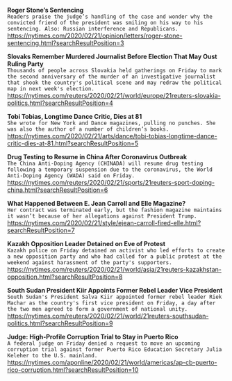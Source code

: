 **Roger Stone’s Sentencing**\
`Readers praise the judge’s handling of the case and wonder why the convicted friend of the president was smiling on his way to his sentencing. Also: Russian interference and Republicans.`\
https://nytimes.com/2020/02/21/opinion/letters/roger-stone-sentencing.html?searchResultPosition=3

**Slovaks Remember Murdered Journalist Before Election That May Oust Ruling Party**\
`Thousands of people across Slovakia held gatherings on Friday to mark the second anniversary of the murder of an investigative journalist that shook the country's political scene and may redraw the political map in next week's election.    `\
https://nytimes.com/reuters/2020/02/21/world/europe/21reuters-slovakia-politics.html?searchResultPosition=4

**Tobi Tobias, Longtime Dance Critic, Dies at 81**\
`She wrote for New York and Dance magazines, pulling no punches. She was also the author of a number of children’s books.`\
https://nytimes.com/2020/02/21/arts/dance/tobi-tobias-longtime-dance-critic-dies-at-81.html?searchResultPosition=5

**Drug Testing to Resume in China After Coronavirus Outbreak**\
`The China Anti-Doping Agency (CHINADA) will resume drug testing following a temporary suspension due to the coronavirus, the World Anti-Doping Agency (WADA) said on Friday.`\
https://nytimes.com/reuters/2020/02/21/sports/21reuters-sport-doping-china.html?searchResultPosition=6

**What Happened Between E. Jean Carroll and Elle Magazine?**\
`Her contract was terminated early, but the fashion magazine maintains it wasn’t because of her allegations against President Trump.`\
https://nytimes.com/2020/02/21/style/ejean-carroll-fired-elle.html?searchResultPosition=7

**Kazakh Opposition Leader Detained on Eve of Protest**\
`Kazakh police on Friday detained an activist who led efforts to create a new opposition party and who had called for a public protest at the weekend against harassment of the party's supporters.`\
https://nytimes.com/reuters/2020/02/21/world/asia/21reuters-kazakhstan-opposition.html?searchResultPosition=8

**South Sudan President Kiir Appoints Former Rebel Leader Vice President**\
`South Sudan's President Salva Kiir appointed former rebel leader Riek Machar as the country's first vice president on Friday, a day after the two men agreed to form a government of national unity.`\
https://nytimes.com/reuters/2020/02/21/world/21reuters-southsudan-politics.html?searchResultPosition=9

**Judge: High-Profile Corruption Trial to Stay in Puerto Rico**\
`A federal judge on Friday denied a request to move an upcoming corruption trial against former Puerto Rico Education Secretary Julia Keleher to the U.S. mainland.`\
https://nytimes.com/aponline/2020/02/21/world/americas/ap-cb-puerto-rico-corruption.html?searchResultPosition=10

